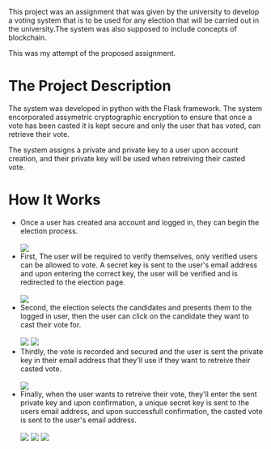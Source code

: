 <p>This project was an assignment that was given by the university to develop a voting system that is to be used for any election that will be carried out in the university.The system was also supposed to include concepts of blockchain.</p>
<p>This was my attempt of the proposed assignment.</p>
<h1>The Project Description</h1>
<p>The system was developed in python with the Flask framework. The system encorporated assymetric cryptographic encryption to ensure that once a vote has been casted it is kept secure and only the user that has voted, can retrieve their vote.</p>
<p>The system assigns a private and private key to a user upon account creation, and their private key will be used when retreiving their casted vote.</p>
<h1>How It Works</h1>
<ul>
<li>Once a user has created ana account and logged in, they can begin the election process.</li><br>
<img src="https://user-images.githubusercontent.com/63863253/190230930-e165f66b-5832-42aa-a125-fbb9bfd46751.png">
<li>First, The user will be required to verify themselves, only verified users can be allowed to vote. A secret key is sent to the user's email address and upon entering the correct key, the user will be verified and is redirected to the election page.</li><br>
<img src="https://user-images.githubusercontent.com/63863253/190231279-f816382b-b80a-4c87-a2f0-541ba5aa96a6.png">
<li>Second, the election selects the candidates and presents them to the logged in user, then the user can click on the candidate they want to cast their vote for.</li><br>
<img src="https://user-images.githubusercontent.com/63863253/190231459-b95b9c51-ecdb-4671-b78c-414eb7cf40d3.png">
<img src="https://user-images.githubusercontent.com/63863253/190231694-089cd537-e96c-4287-885e-2350506cdf98.png">
<li>Thirdly, the vote is recorded and secured and the user is sent the private key in their email address that they'll use if they want to retreive their casted vote.</li><br>
<img src="https://user-images.githubusercontent.com/63863253/190231791-20990368-4d15-44eb-a297-c92214bfe954.png">
<li>Finally, when the user wants to retreive their vote, they'll enter the sent private key and upon confirmation, a unique secret key is sent to the users email address, and upon successfull confirmation, the casted vote is sent to the user's email address.</li><br>
<img src="https://user-images.githubusercontent.com/63863253/190232002-57d8e028-0674-4166-9dec-097b2264467a.png">
<img src="https://user-images.githubusercontent.com/63863253/190232592-3ec92665-2c87-45bc-85cf-c863ec5c7ae8.png">
<img src="https://user-images.githubusercontent.com/63863253/190232275-fe297854-b977-418e-9076-69d3f70d3f3b.png">
</ul>
